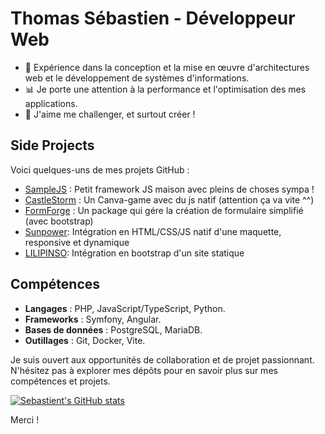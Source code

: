 # Thomas Sébastien - Développeur Web

- 💼 Expérience dans la conception et la mise en œuvre d'architectures web et le développement de systèmes d'informations.
- 📊 Je porte une attention à la performance et l'optimisation des mes applications.
- 🦾 J'aime me challenger, et surtout créer !

## Side Projects

Voici quelques-uns de mes projets GitHub :

- [SampleJS](https://github.com/SebastienThomasDEV/SimpleJs) : Petit framework JS maison avec pleins de choses sympa !
- [CastleStorm](https://sebastienthomasdev.github.io/CastleStorm/) : Un Canva-game avec du js natif (attention ça va vite ^^)
- [FormForge](https://sebastienthomasdev.github.io/FormForge/) : Un package qui gére la création de formulaire simplifié (avec bootstrap)
- [Sunpower](https://sebastienthomasdev.github.io/Sunpower/): Intégration en HTML/CSS/JS natif d'une maquette, responsive et dynamique
- [LILIPINSO](https://sebastienthomasdev.github.io/Lilipinso/): Intégration en bootstrap d'un site statique

## Compétences 

- **Langages** : PHP, JavaScript/TypeScript, Python.
- **Frameworks** : Symfony, Angular.
- **Bases de données** : PostgreSQL, MariaDB.
- **Outillages** : Git, Docker, Vite.

Je suis ouvert aux opportunités de collaboration et de projet passionnant. 
N'hésitez pas à explorer mes dépôts pour en savoir plus sur mes compétences et projets.

[![Sebastient's GitHub stats](https://github-readme-stats.vercel.app/api?username=SebastienThomasDEV)](https://github.com/anuraghazra/github-readme-stats)

Merci !
